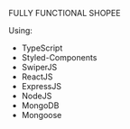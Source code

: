 FULLY FUNCTIONAL SHOPEE

Using: 
+ TypeScript
+ Styled-Components
+ SwiperJS
+ ReactJS
+ ExpressJS
+ NodeJS
+ MongoDB
+ Mongoose
